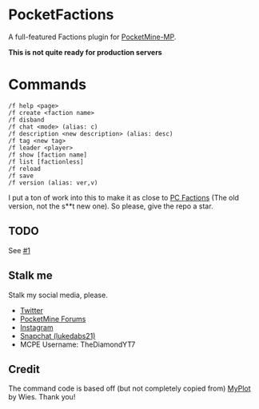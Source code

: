 # PocketFactions
A full-featured Factions plugin for [PocketMine-MP](https://github.com/pmmp/PocketMine-MP).



**This is not quite ready for production servers**

# Commands
```
/f help <page> 
/f create <faction name>
/f disband
/f chat <mode> (alias: c)
/f description <new description> (alias: desc)
/f tag <new tag>
/f leader <player>
/f show [faction name]
/f list [factionless]
/f reload
/f save
/f version (alias: ver,v)
```

I put a ton of work into this to make it as close to [PC Factions](https://github.com/MassiveCraft/Factions) (The old version, not the s**t new one).
So please, give the repo a star.

## TODO
See [#1](https://github.com/TheDiamondYT1/PocketFactions/issues/1)

## Stalk me  
Stalk my social media, please.  

* [Twitter](https://twitter.com/TheDiamondYT)  
* [PocketMine Forums](https://forums.pmmp.io/members/thediamondyt.622/)  
* [Instagram](https://instagram.com/bruhitzzluke)  
* [Snapchat (lukedabs21)](http://snapchat.com/add/lukedabs21)   
* MCPE Username: TheDiamondYT7
  
## Credit
The command code is based off (but not completely copied from) [MyPlot](https://github.com/wiez/MyPlot) by Wies. Thank you!
